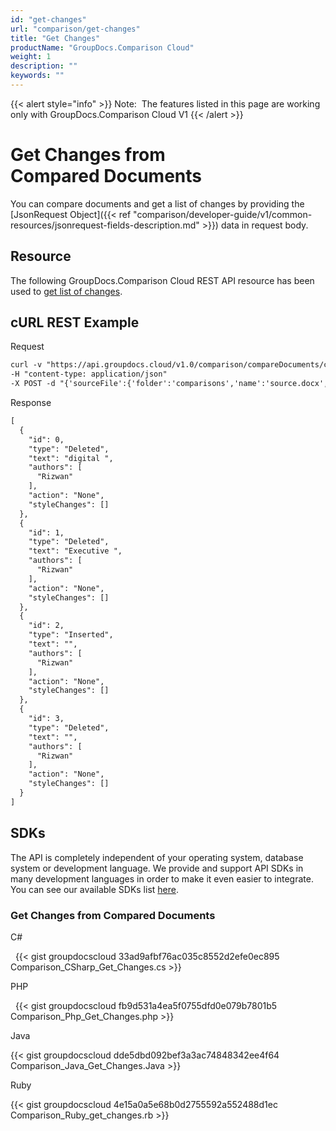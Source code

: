 ```yaml
---
id: "get-changes"
url: "comparison/get-changes"
title: "Get Changes"
productName: "GroupDocs.Comparison Cloud"
weight: 1
description: ""
keywords: ""
---
```


{{< alert style="info" >}}
Note:  The features listed in this page are working only with GroupDocs.Comparison Cloud V1
{{< /alert >}}






# Get Changes from Compared Documents #

You can compare documents and get a list of changes by providing the [JsonRequest Object]({{< ref "comparison/developer-guide/v1/common-resources/jsonrequest-fields-description.md" >}}) data in request body.

## Resource ##

The following GroupDocs.Comparison Cloud REST API resource has been used to [get list of changes](https://apireference.groupdocs.cloud/comparison/#!/Changes/PostChanges).

## cURL REST Example ##





 Request

```html
curl -v "https://api.groupdocs.cloud/v1.0/comparison/compareDocuments/changes?appsid#XXXX&#x26;signature#XXX-XX" 
-H "content-type: application/json" 
-X POST -d "{'sourceFile':{'folder':'comparisons','name':'source.docx','password':''},'targetFiles':[{'folder':'comparisons','name':'target.docx','password':''}],'settings ':{'generateSummaryPage':true,'showDeletedContent':true,'styleChangeDetection':true,'insertedItemsStyle':{'color':'Blue','beginSeparatorString':'','endSeparatorString':'','bold':false,'italic':false,'strikeThrough':false},'deletedItemsStyle':{'color':'Red','beginSeparatorString':'','endSeparatorString':'','bold':false,'italic':false,'strikeThrough':false},'styleChangedItemsStyle':{'color':'Green','beginSeparatorString':'','endSeparatorString':'','bold':false,'italic':false,'strikeThrough':false},'wordsSeparatorChars':[],'detailLevel':'Low','useFramesForDelInsElements':false,'calculateComponentCoordinates':false,'markDeletedInsertedContentDeep':false},'changes':[{'id':0,'action':'Reject'},{'id':1,'action':'Reject'}]}"
 ```




 Response

```html
[
  {
    "id": 0,
    "type": "Deleted",
    "text": "digital ",
    "authors": [
      "Rizwan"
    ],
    "action": "None",
    "styleChanges": []
  },
  {
    "id": 1,
    "type": "Deleted",
    "text": "Executive ",
    "authors": [
      "Rizwan"
    ],
    "action": "None",
    "styleChanges": []
  },
  {
    "id": 2,
    "type": "Inserted",
    "text": "",
    "authors": [
      "Rizwan"
    ],
    "action": "None",
    "styleChanges": []
  },
  {
    "id": 3,
    "type": "Deleted",
    "text": "",
    "authors": [
      "Rizwan"
    ],
    "action": "None",
    "styleChanges": []
  }
]
 ```






## SDKs ##

The API is completely independent of your operating system, database system or development language. We provide and support API SDKs in many development languages in order to make it even easier to integrate. You can see our available SDKs list [here](https://github.com/groupdocs-comparison-cloud).

### Get Changes from Compared Documents ###





C# 



  
{{< gist groupdocscloud 33ad9afbf76ac035c8552d2efe0ec895 Comparison_CSharp_Get_Changes.cs >}}







PHP 



  
{{< gist groupdocscloud fb9d531a4ea5f0755dfd0e079b7801b5 Comparison_Php_Get_Changes.php >}}







Java  




{{< gist groupdocscloud dde5dbd092bef3a3ac74848342ee4f64 Comparison_Java_Get_Changes.Java  >}}







Ruby  




{{< gist groupdocscloud 4e15a0a5e68b0d2755592a552488d1ec Comparison_Ruby_get_changes.rb >}}







